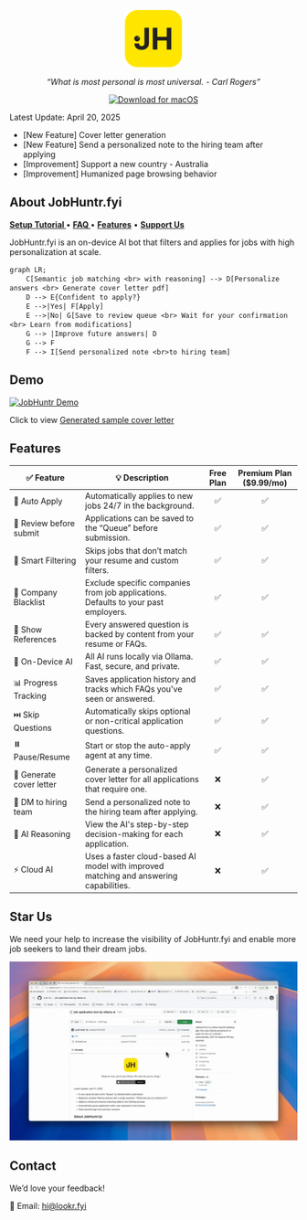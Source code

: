 <p align="center">
<img src="src/logo-large.png" alt="JobHuntr Logo" width="100">
</p>

<p align="center">
<i>“What is most personal is most universal. - Carl Rogers”</i>
</p>

<p align="center">
  <a href="https://github.com/lookr-fyi/homebrew-jobhuntr/releases/latest/download/JobHuntr.dmg">
    <img src="https://img.shields.io/badge/Download%20for-macOS-black?style=for-the-badge&logo=apple&logoColor=white" alt="Download for macOS">
  </a>
</p>

Latest Update: April 20, 2025

- [New Feature] Cover letter generation
- [New Feature] Send a personalized note to the hiring team after applying
- [Improvement] Support a new country - Australia
- [Improvement] Humanized page browsing behavior

## About JobHuntr.fyi

<p align="left">
  <a href="./SETUP.md"><strong> Setup Tutorial </strong></a> •
  <a href="./FAQ.md"><strong> FAQ </strong></a> •
  <a href="#features"><strong>Features</strong></a> •
  <a href="#star-us"><strong>Support Us</strong></a>
</p>

JobHuntr.fyi is an on-device AI bot that filters and applies for jobs with high personalization at scale.

```mermaid
graph LR;
    C[Semantic job matching <br> with reasoning] --> D[Personalize answers <br> Generate cover letter pdf]
    D --> E{Confident to apply?}
    E -->|Yes| F[Apply]
    E -->|No| G[Save to review queue <br> Wait for your confirmation <br> Learn from modifications]
    G --> |Improve future answers| D
    G --> F
    F --> I[Send personalized note <br>to hiring team]
```

## Demo

[![JobHuntr Demo](src/demo.gif)](https://youtu.be/dy_wrzVKwPw)

<!-- sample cover letter -->

Click to view [Generated sample cover letter](src/sample_cover_letter.pdf)

## Features

| ✅ Feature               | 💡 Description                                                                        | Free Plan | Premium Plan ($9.99/mo) |
| ------------------------ | ------------------------------------------------------------------------------------- | :-------: | :---------------------: |
| 🎯 Auto Apply            | Automatically applies to new jobs 24/7 in the background.                             |    ✅     |           ✅            |
| 🔄 Review before submit  | Applications can be saved to the “Queue” before submission.                           |    ✅     |           ✅            |
| 🧠 Smart Filtering       | Skips jobs that don’t match your resume and custom filters.                           |    ✅     |           ✅            |
| 🚫 Company Blacklist     | Exclude specific companies from job applications. Defaults to your past employers.    |    ✅     |           ✅            |
| 📎 Show References       | Every answered question is backed by content from your resume or FAQs.                |    ✅     |           ✅            |
| 🤖 On-Device AI          | All AI runs locally via Ollama. Fast, secure, and private.                            |    ✅     |           ✅            |
| 📊 Progress Tracking     | Saves application history and tracks which FAQs you've seen or answered.              |    ✅     |           ✅            |
| ⏭️ Skip Questions        | Automatically skips optional or non-critical application questions.                   |    ✅     |           ✅            |
| ⏸️ Pause/Resume          | Start or stop the auto-apply agent at any time.                                       |    ✅     |           ✅            |
| 📄 Generate cover letter | Generate a personalized cover letter for all applications that require one.           |    ❌     |           ✅            |
| 📧 DM to hiring team     | Send a personalized note to the hiring team after applying.                           |    ❌     |           ✅            |
| 🧾 AI Reasoning          | View the AI's step-by-step decision-making for each application.                      |    ❌     |           ✅            |
| ⚡ Cloud AI              | Uses a faster cloud-based AI model with improved matching and answering capabilities. |    ❌     |           ✅            |

## Star Us

We need your help to increase the visibility of JobHuntr.fyi and enable more job seekers to land their dream jobs.

![star_repo](src/star_repo.gif)

## Contact

We’d love your feedback!

📧 Email: hi@lookr.fyi
